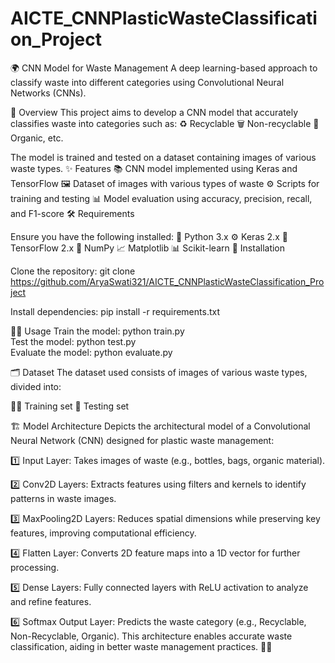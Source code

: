 # AICTE_CNNPlasticWasteClassification_Project

🌍 CNN Model for Waste Management
A deep learning-based approach to classify waste into different categories using Convolutional Neural Networks (CNNs).


📝 Overview
This project aims to develop a CNN model that accurately classifies waste into categories such as:
♻️ Recyclable
🗑️ Non-recyclable
🍃 Organic, etc.


The model is trained and tested on a dataset containing images of various waste types.
✨ Features
📚 CNN model implemented using Keras and TensorFlow
🖼️ Dataset of images with various types of waste
⚙️ Scripts for training and testing
📊 Model evaluation using accuracy, precision, recall, and F1-score
🛠️ Requirements


Ensure you have the following installed:
🐍 Python 3.x
⚙️ Keras 2.x
🧠 TensorFlow 2.x
🔢 NumPy
📈 Matplotlib
📊 Scikit-learn
🚀 Installation

Clone the repository:
git clone https://github.com/AryaSwati321/AICTE_CNNPlasticWasteClassification_Project

Install dependencies:
pip install -r requirements.txt  


🏃‍♂️ Usage
Train the model:
python train.py  
Test the model:
python test.py  
Evaluate the model:
python evaluate.py  


🗂️ Dataset
The dataset used consists of images of various waste types, divided into:

🏋️‍♂️ Training set
🧪 Testing set


🏗️ Model Architecture
 Depicts the architectural model of a Convolutional Neural Network (CNN) designed for plastic waste management:

1️⃣ Input Layer: Takes images of waste (e.g., bottles, bags, organic material).

2️⃣ Conv2D Layers: Extracts features using filters and kernels to identify patterns in waste images.

3️⃣ MaxPooling2D Layers: Reduces spatial dimensions while preserving key features, improving computational efficiency.

4️⃣ Flatten Layer: Converts 2D feature maps into a 1D vector for further processing.

5️⃣ Dense Layers: Fully connected layers with ReLU activation to analyze and refine features.

6️⃣ Softmax Output Layer: Predicts the waste category (e.g., Recyclable, Non-Recyclable, Organic).
This architecture enables accurate waste classification, aiding in better waste management practices. 🚮✨
